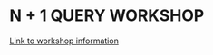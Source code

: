 # N + 1 QUERY WORKSHOP

[Link to workshop information](https://docs.google.com/presentation/d/1EghRrf2VrVa4rzNLGaDnrWZpR3JVL2eNlMrD529yXr8/edit?usp=sharing)
